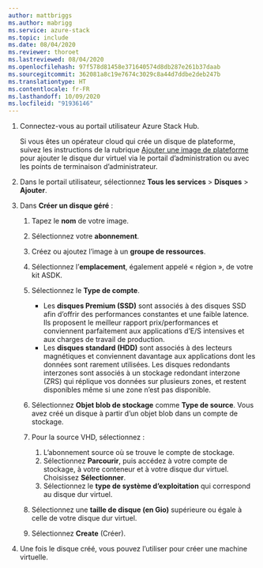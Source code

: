 ```yaml
---
author: mattbriggs
ms.author: mabrigg
ms.service: azure-stack
ms.topic: include
ms.date: 08/04/2020
ms.reviewer: thoroet
ms.lastreviewed: 08/04/2020
ms.openlocfilehash: 97f578d81458e371640574d8db287e261b37daab
ms.sourcegitcommit: 362081a8c19e7674c3029c8a44d7ddbe2deb247b
ms.translationtype: HT
ms.contentlocale: fr-FR
ms.lasthandoff: 10/09/2020
ms.locfileid: "91936146"
---
```

1. Connectez-vous au portail utilisateur Azure Stack Hub.

    Si vous êtes un opérateur cloud qui crée un disque de plateforme, suivez les instructions de la rubrique [Ajouter une image de plateforme](../operator/azure-stack-add-vm-image.md#add-a-platform-image) pour ajouter le disque dur virtuel via le portail d’administration ou avec les points de terminaison d’administrateur.

2. Dans le portail utilisateur, sélectionnez **Tous les services** > **Disques** > **Ajouter**.

3. Dans **Créer un disque géré** :

    1. Tapez le **nom** de votre image.
    2. Sélectionnez votre **abonnement**.
    3. Créez ou ajoutez l’image à un **groupe de ressources**.
    4. Sélectionnez l’**emplacement**, également appelé « région », de votre kit ASDK.
    5. Sélectionnez le **Type de compte**.
        - Les **disques Premium (SSD)** sont associés à des disques SSD afin d’offrir des performances constantes et une faible latence. Ils proposent le meilleur rapport prix/performances et conviennent parfaitement aux applications d’E/S intensives et aux charges de travail de production.  
        - Les **disques standard (HDD)** sont associés à des lecteurs magnétiques et conviennent davantage aux applications dont les données sont rarement utilisées. Les disques redondants interzones sont associés à un stockage redondant interzone (ZRS) qui réplique vos données sur plusieurs zones, et restent disponibles même si une zone n’est pas disponible.

    6. Sélectionnez **Objet blob de stockage** comme **Type de source**. Vous avez créé un disque à partir d’un objet blob dans un compte de stockage.
    7. Pour la source VHD, sélectionnez :
        1. L’abonnement source où se trouve le compte de stockage.
        1. Sélectionnez **Parcourir**, puis accédez à votre compte de stockage, à votre conteneur et à votre disque dur virtuel. Choisissez **Sélectionner**.
        1. Sélectionnez le **type de système d’exploitation** qui correspond au disque dur virtuel.
    8. Sélectionnez une **taille de disque (en Gio)** supérieure ou égale à celle de votre disque dur virtuel.
    9. Sélectionnez **Create** (Créer).

4. Une fois le disque créé, vous pouvez l’utiliser pour créer une machine virtuelle.